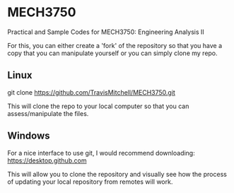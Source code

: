 # MECH3750
Practical and Sample Codes for MECH3750: Engineering Analysis II

For this, you can either create a 'fork' of the repository so that you have a copy that you can manipulate yourself or you can simply clone my repo.

## Linux
git clone https://github.com/TravisMitchell/MECH3750.git

This will clone the repo to your local computer so that you can assess/manipulate the files.

## Windows
For a nice interface to use git, I would recommend downloading:
    https://desktop.github.com

This will allow you to clone the repository and visually see how the process of updating your local repository from remotes will work.

